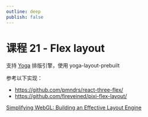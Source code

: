 ```yaml
---
outline: deep
publish: false
---
```


# 课程 21 - Flex layout

支持 [Yoga] 排版引擎，使用 yoga-layout-prebuilt

参考以下实现：

-   <https://github.com/pmndrs/react-three-flex/>
-   <https://github.com/fireveined/pixi-flex-layout/>

[Simplifying WebGL: Building an Effective Layout Engine]

[Yoga]: https://yogalayout.com/
[Simplifying WebGL: Building an Effective Layout Engine]: https://blog.certa.dev/building-a-layout-engine-for-webgl
